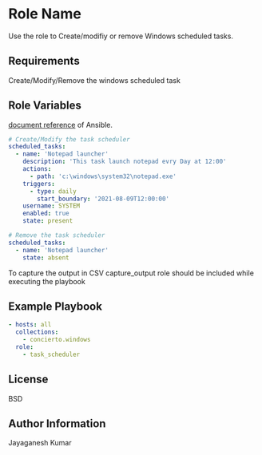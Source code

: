Role Name
=========

Use the role to Create/modifiy or remove Windows scheduled tasks.

Requirements
------------

Create/Modify/Remove the windows scheduled task 


Role Variables
--------------

[document reference](https://docs.ansible.com/ansible/latest/collections/community/windows/win_scheduled_task_module.html) of Ansible.

```yml
# Create/Modify the task scheduler
scheduled_tasks:
  - name: 'Notepad launcher'
    description: 'This task launch notepad evry Day at 12:00'
    actions:
      - path: 'c:\windows\system32\notepad.exe'
    triggers:
      - type: daily
        start_boundary: '2021-08-09T12:00:00'
    username: SYSTEM
    enabled: true
    state: present

# Remove the task scheduler
scheduled_tasks:
  - name: 'Notepad launcher'
    state: absent

```
To capture the output in CSV capture_output role should be included while executing the playbook

Example Playbook
----------------

```yml
- hosts: all
  collections:
    - concierto.windows
  role:
    - task_scheduler
```

License
-------

BSD

Author Information
--------------------
Jayaganesh Kumar